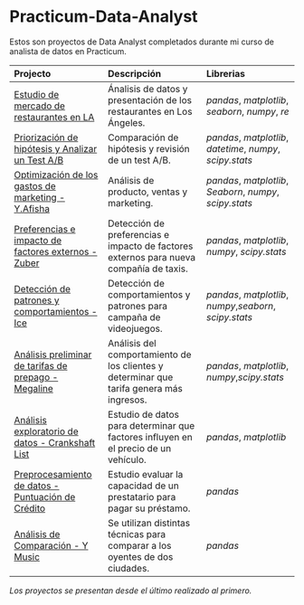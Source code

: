 # Practicum-Data-Analyst
Estos son proyectos de Data Analyst completados durante mi curso de analista de datos en Practicum.

| Projecto               | Descripción                                                                                 | Librerias                      |
|:--------------------- |:------------------------------------------------------------------------------------------- |:------------------------------ |
|[Estudio de mercado de restaurantes en LA](market_study)|Ánalisis de datos y presentación de los restaurantes en Los Ángeles.|*pandas*, *matplotlib*, *seaborn*, *numpy*, *re*|
|[Priorización de hipótesis y Analizar un Test A/B](hypothesis_prioritization)|Comparación de hipótesis y revisión de un test A/B.|*pandas*, *matplotlib*, *datetime*, *numpy*, *scipy.stats*|
|[Optimización de los gastos de marketing - Y.Afisha](costs_otimization)|Análisis de producto, ventas y marketing.|*pandas*, *matplotlib*, *Seaborn*, *numpy*, *scipy.stats*|
|[Preferencias e impacto de factores externos - Zuber](External_Paterns)|Detección de preferencias e impacto de factores externos para nueva compañía de taxis.|*pandas*, *matplotlib*, *numpy*, *scipy.stats*|
|[Detección de patrones y comportamientos - Ice](User_Patern)|Detección de comportamientos y patrones para campaña de videojuegos.|*pandas*, *matplotlib*, *numpy*,*seaborn*, *scipy.stats*|
|[Análisis preliminar de tarifas de prepago - Megaline](Rate_Analysis)|Análisis del comportamiento de los clientes y determinar que tarifa genera más ingresos.|*pandas*, *matplotlib*, *numpy*,*scipy.stats*|
|[Análisis exploratorio de datos - Crankshaft List](Price_Factors)|Estudio de datos para determinar que factores influyen en el precio de un vehículo.|*pandas*, *matplotlib*|
|[Preprocesamiento de datos - Puntuación de Crédito](Credit_Scoring)|Estudio evaluar la capacidad de un prestatario para pagar su préstamo.|*pandas*|
|[Análisis de Comparación - Y Music](YMusic)|Se utilizan distintas técnicas para comparar a los oyentes de dos ciudades.|*pandas*|

*Los proyectos se presentan desde el último realizado al primero.*


